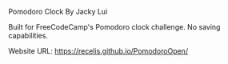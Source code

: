 Pomodoro Clock
By Jacky Lui

Built for FreeCodeCamp's Pomodoro clock challenge.
No saving capabilities.

Website URL: 
https://recelis.github.io/PomodoroOpen/
